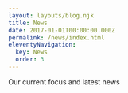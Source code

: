 ```yaml
---
layout: layouts/blog.njk
title: News
date: 2017-01-01T00:00:00.000Z
permalink: /news/index.html
eleventyNavigation:
  key: News
  order: 3
---
```

Our current focus and latest news